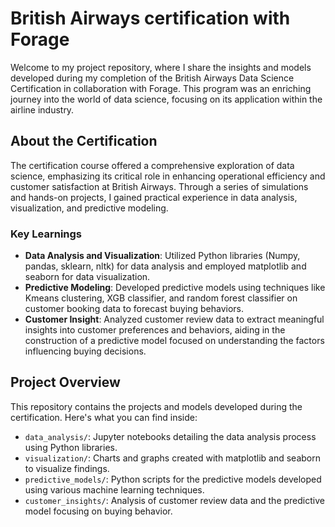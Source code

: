 # British Airways certification with Forage

Welcome to my project repository, where I share the insights and models developed during my completion of the British Airways Data Science Certification in collaboration with Forage. This program was an enriching journey into the world of data science, focusing on its application within the airline industry.

## About the Certification

The certification course offered a comprehensive exploration of data science, emphasizing its critical role in enhancing operational efficiency and customer satisfaction at British Airways. Through a series of simulations and hands-on projects, I gained practical experience in data analysis, visualization, and predictive modeling.

### Key Learnings

- **Data Analysis and Visualization**: Utilized Python libraries (Numpy, pandas, sklearn, nltk) for data analysis and employed matplotlib and seaborn for data visualization.
- **Predictive Modeling**: Developed predictive models using techniques like Kmeans clustering, XGB classifier, and random forest classifier on customer booking data to forecast buying behaviors.
- **Customer Insight**: Analyzed customer review data to extract meaningful insights into customer preferences and behaviors, aiding in the construction of a predictive model focused on understanding the factors influencing buying decisions.

## Project Overview

This repository contains the projects and models developed during the certification. Here's what you can find inside:

- `data_analysis/`: Jupyter notebooks detailing the data analysis process using Python libraries.
- `visualization/`: Charts and graphs created with matplotlib and seaborn to visualize findings.
- `predictive_models/`: Python scripts for the predictive models developed using various machine learning techniques.
- `customer_insights/`: Analysis of customer review data and the predictive model focusing on buying behavior.
